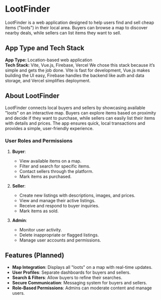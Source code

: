 # LootFinder

LootFinder is a web application designed to help users find and sell cheap items ("loots") in their local area. Buyers can browse a map to discover nearby deals, while sellers can list items they want to sell.

## App Type and Tech Stack

**App Type:** Location-based web application  
**Tech Stack:** Vite, Vue.js, Firebase, Vercel
We chose this stack because it’s simple and gets the job done. Vite is fast for development, Vue.js makes building the UI easy, Firebase handles the backend like auth and data storage, and Vercel simplifies deployment. 

## About LootFinder

LootFinder connects local buyers and sellers by showcasing available "loots" on an interactive map. Buyers can explore items based on proximity and decide if they want to purchase, while sellers can easily list their items with details and prices. The app ensures quick, local transactions and provides a simple, user-friendly experience.

### User Roles and Permissions

1. **Buyer**:
   - View available items on a map.
   - Filter and search for specific items.
   - Contact sellers through the platform.
   - Mark items as purchased.

2. **Seller**:
   - Create new listings with descriptions, images, and prices.
   - View and manage their active listings.
   - Receive and respond to buyer inquiries.
   - Mark items as sold.

3. **Admin**:
   - Monitor user activity.
   - Delete inappropriate or flagged listings.
   - Manage user accounts and permissions.

## Features (Planned)

- **Map Integration**: Displays all "loots" on a map with real-time updates.
- **User Profiles**: Separate dashboards for buyers and sellers.
- **Search & Filters**: Allow buyers to refine their searches.
- **Secure Communication**: Messaging system for buyers and sellers.
- **Role-Based Permissions**: Admins can moderate content and manage users.
